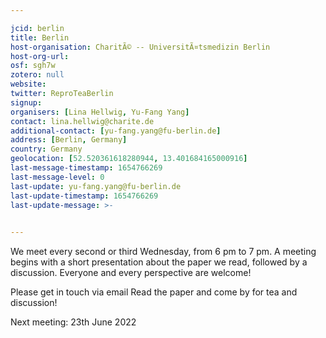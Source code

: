 ```yaml
---

jcid: berlin
title: Berlin
host-organisation: CharitÃ© -- UniversitÃ¤tsmedizin Berlin
host-org-url: 
osf: sgh7w
zotero: null
website: 
twitter: ReproTeaBerlin
signup: 
organisers: [Lina Hellwig, Yu-Fang Yang]
contact: lina.hellwig@charite.de
additional-contact: [yu-fang.yang@fu-berlin.de]
address: [Berlin, Germany]
country: Germany
geolocation: [52.520361618280944, 13.401684165000916]
last-message-timestamp: 1654766269
last-message-level: 0
last-update: yu-fang.yang@fu-berlin.de
last-update-timestamp: 1654766269
last-update-message: >-
  

---
```


We meet every second or third Wednesday, from 6 pm to 7 pm. A meeting begins with a short presentation about the paper we read, followed by a discussion. Everyone and every perspective are welcome!

Please get in touch via email Read the paper and come by for tea and discussion!

Next meeting: 23th June 2022
